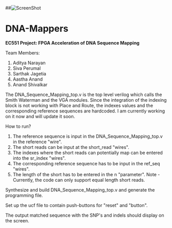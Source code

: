 ##![ScreenShot](https://www.bu.edu/brand/files/2012/10/master_logo.gif)
# DNA-Mappers
**EC551 Project: FPGA Acceleration of DNA Sequence Mapping**

Team Members:

1. Aditya Narayan
2. Siva Perumal
3. Sarthak Jagetia
4. Aastha Anand
5. Anand Shivalkar


The DNA_Sequence_Mapping_top.v is the top level verilog which calls the Smith Waterman and the VGA modules. Since the integration of the indexing block is not working with Place and Route, the indexes values and the corresponding reference sequences are hardcoded. I am currently working on it now and will update it soon. 

How to run?

1. The reference sequence is input in the DNA_Sequence_Mapping_top.v in the reference "wire".
2. The short reads can be input at the short_read "wires".
3. The indexes where the short reads can potentially map can be entered into the sr_index "wires".
4. The corresponding reference sequence has to be input in the ref_seq "wires".
5. The length of the short has to be entered in the n "parameter". Note - Currently, the code can only support equal length short reads.

Synthesize and build DNA_Sequence_Mapping_top.v and generate the programming file.

Set up the ucf file to contain push-buttons for "reset" and "button".

The output matched sequence with the SNP's and indels should display on the screen.

